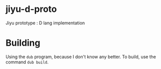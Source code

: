 # jiyu-d-proto
Jiyu prototype : D lang implementation

# Building

Using the `dub` program, because I don't know any better. To build, use the command `dub build`.
